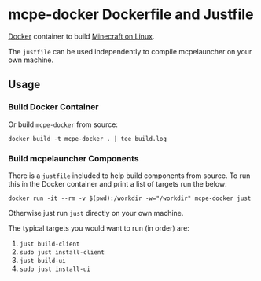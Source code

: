# mcpe-docker Dockerfile and Justfile

[Docker](http://docker.com) container to build [Minecraft on Linux](https://mcpelauncher.readthedocs.io/en/latest/getting_started.html). 

The `justfile` can be used independently to compile mcpelauncher on your own machine.


## Usage

### Build Docker Container

Or build `mcpe-docker` from source:
```
docker build -t mcpe-docker . | tee build.log
```

### Build mcpelauncher Components

There is a `justfile` included to help build components from source. To run this in the Docker container and print a list of targets run the below:

```
docker run -it --rm -v $(pwd):/workdir -w="/workdir" mcpe-docker just
```

Otherwise just run `just` directly on your own machine.

The typical targets you would want to run (in order) are:
1. `just build-client`
2. `sudo just install-client`
3. `just build-ui`
4. `sudo just install-ui`
